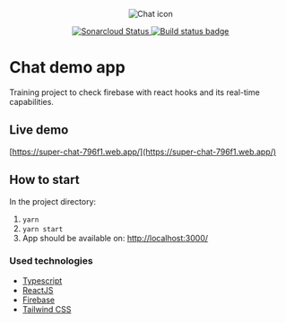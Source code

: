 <p align="center">
   <img src="https://user-images.githubusercontent.com/13930984/94484511-d735eb00-01dc-11eb-9213-77a3b7975a36.png" alt="Chat icon" />
</p>

<p align="center">
   <a href="https://sonarcloud.io/dashboard?id=raqso_superchat">
      <img src="https://sonarcloud.io/api/project_badges/measure?project=raqso_superchat&metric=alert_status" alt="Sonarcloud Status" />
   </a>
   <a href="https://github.com/raqso/superchat/actions">
      <img src="https://github.com/raqso/superchat/workflows/Build/badge.svg" alt="Build status badge" />
   </a>
</p>

# Chat demo app

Training project to check firebase with react hooks and its real-time capabilities.

## Live demo

[https://super-chat-796f1.web.app/](https://super-chat-796f1.web.app/)

## How to start

In the project directory:

1. `yarn`
2. `yarn start`
3. App should be available on:
   [http://localhost:3000/](http://localhost:3000/)

### Used technologies

- [Typescript](https://www.typescriptlang.org/)
- [ReactJS](https://pl.reactjs.org/)
- [Firebase](https://firebase.google.com/)
- [Tailwind CSS](https://tailwindcss.com/)
